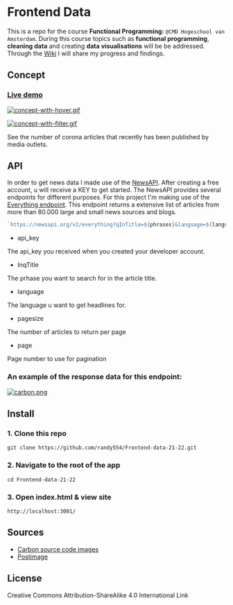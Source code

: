 # Frontend Data
This is a repo for the course **Functional Programming:** `@CMD Hogeschool van Amsterdam`.
During this course topics such as **functional programming**, **cleaning data** and creating **data visualisations** will be be addressed. Through the [Wiki](https://github.com/randy554/Frontend-data-21-22/wiki) I will share my progress and findings.

 ## Concept
 
 ### [Live demo](https://randy554.github.io/Frontend-data-21-22/)
 
 [![concept-with-hover.gif](https://i.postimg.cc/ZR6TQWGT/concept-with-hover.gif)](https://postimg.cc/vgHFgZ8j)
 
 [![concept-with-filter.gif](https://i.postimg.cc/vTQdS37z/concept-with-filter.gif)](https://postimg.cc/G8SN4P58)
 
 See the number of corona articles that recently has been published by media outlets.
 
 ## API
 
 In order to get news data I made use of the [NewsAPI](https://newsapi.org/). After creating a free account, u will receive a KEY to get started. The NewsAPI provides several endpoints for different purposes. For this project I'm making use of the [Everything endpoint](https://newsapi.org/docs/endpoints/everything). This endpoint returns a extensive list of articles from more than 80.000 large and small news sources and blogs. 
 
 ```Javascript
 `https://newsapi.org/v2/everything?qInTitle=${phrases}&language=${language}&page=${page}&pageSize=${pageSize}&apiKey=${apiKey}`
 ```
 * api_key

The api_key you received when you created your developer account.

* InqTitle

The prhase you want to search for in the article title.

* language

The language u want to get headlines for.

* pagesize

The number of articles to return per page

* page

Page number to use for pagination

### An example of the response data for this endpoint:

[![carbon.png](https://i.postimg.cc/50bp5Jty/carbon.png)](https://postimg.cc/rdZScvx2)

 
  ## Install
  
  
### 1. Clone this repo

    git clone https://github.com/randy554/Frontend-data-21-22.git
    
### 2. Navigate to the root of the app

    cd Frontend-data-21-22

### 3. Open index.html & view site

    http://localhost:3001/
 
  ## Sources
 - [Carbon source code images](https://carbon.now.sh/) 
 - [Postimage](https://postimages.org/)

 
## License

Creative Commons Attribution-ShareAlike 4.0 International Link 
